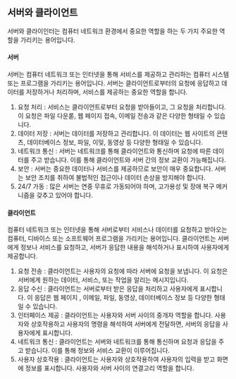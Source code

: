 ## 서버와 클라이언트
<div>

  서버와 클라이인터는 컴퓨터 네트워크 환경에서 중요한 역할을 하는 두 가지 주요한 역할을 가리키는 용어입니다.

  #### 서버
  서버는 컴퓨터 네트워크 또는 인터넷을 통해 서비스를 제공하고 관리하는 컴퓨터 시스템 또는 프로그램을 가리키는 용어입니다.
  서버는 클라이언트로부터의 요청에 응답하고 데이터를 저장하거나 처리하며, 서비스를 제공하는 중요한 역할을 합니다.

  1. 요청 처리 : 서비스는 클라이언트로부터 요청을 받아들이고, 그 요청을 처리합니다. 이 요청은 파일 다운롣, 웹 페이지 접속, 이메일 전송과 같은 다양한 형태일 수 있습니다.
  2. 데이터 저장 : 서버는 데이터를 저장하고 관리합니다. 이 데이터는 웹 사이트의 콘텐츠, 데이터베이스 정보, 파일, 이밎, 동영상 등 다양한 형태일 수 있습니다.
  3. 네트워크 통신 : 서버는 네트워크를 통해 클라이언트와 통신하며 요청에 따른 데이터를 주고 받습니다. 이를 통해 클라이언트와 서버 간의 정보 교환이 가능해집니다.
  4. 보안 : 서버는 중요한 데이터나 서비스를 제공하므로 보안이 매우 중요합니다. 서버는 보안 조치를 취하여 불법적인 접근이나 데이터 손상을 방지해야 합니다.
  5. 24/7 가동 : 많은 서버는 연중 무휴로 가동되어야 하며, 고가용성 및 장애 복구 메커니즘을 갖추고 있어야 합니다.

 #### 클라이언트
 컴퓨터 네트워크 또는 인터넷을 통해 서버로부터 서비스나 데이터를 요청하고 받아오는 컴퓨터, 디바이스 또는 소프트웨어 프로그램을 가리키는 용어입니다. 클라이언트는 서버에게 정보나 서비스를 요청하고, 서버가 응답한 내용을 해석하거나 표시하여 사용자에게 제공합니다.

 1. 요청 전송 : 클라이언트는 사용자의 요청에 따라 서버에 요청을 보냅니다. 이 요청은 서버에게 원하는 데이터, 서비스, 또는 작업을 알리는 메시지입니다.
 2. 응답 수신 : 클라이언트는 서버로부터 받은 응답을 처리하고 사용자에게 표시합니다. 이 응답은 웹 페이지 , 이메일, 파일, 동영상, 데이터베이스 정보 등 다양한 형태일 수 있습니다.
 3. 인터페이스 제공 : 클라이언트는 사용자와 서버 사이의 중개자 역할을 합니다. 사용자와 상호작용하고 사용자의 명령을 해석하여 서버에게 전달하면, 서버의 응답을 사용자에게 표시합니다.
 4. 네트워크 통신 : 클라이언트는 서버와 네트워크를 통해 통신하며 요청과 응답을 주고 받습니다. 이를 통해 정보와 서비스 교환이 이루어집니다.
 5. 사용자 상호작용 : 클라이언트는 사용자와 상호작용하여 사용자의 입력을 받고 화면에 정보를 표시합니다. 사용자와 서버 사이의 연결고리 역할을 합니다.
</div>
